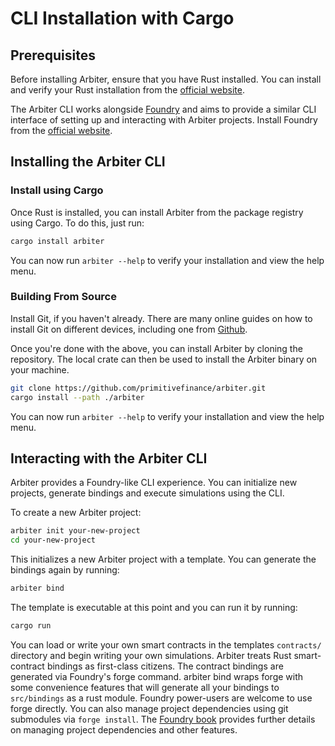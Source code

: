 # CLI Installation with Cargo

## Prerequisites

Before installing Arbiter, ensure that you have Rust installed. You can install and verify your Rust installation from the [official website](https://www.rust-lang.org/tools/install).

The Arbiter CLI works alongside [Foundry](https://github.com/foundry-rs/foundry) and aims to provide a similar CLI interface of setting up and interacting with Arbiter projects. Install Foundry from the [official website](https://getfoundry.sh/).

## Installing the Arbiter CLI

### Install using Cargo

Once Rust is installed, you can install Arbiter from the package registry using Cargo. To do this, just run:
```bash
cargo install arbiter
```

You can now run `arbiter --help` to verify your installation and view the help menu.

### Building From Source
Install Git, if you haven't already. There are many online guides on how to install Git on different devices, including one from [Github](https://github.com/git-guides/install-git).

Once you're done with the above, you can install Arbiter by cloning the repository. The local crate can then be used to install the Arbiter binary on your machine.

```bash
git clone https://github.com/primitivefinance/arbiter.git
cargo install --path ./arbiter
```

You can now run `arbiter --help` to verify your installation and view the help menu.

## Interacting with the Arbiter CLI
Arbiter provides a Foundry-like CLI experience. You can initialize new projects, generate bindings and execute simulations using the CLI.

To create a new Arbiter project:
```bash
arbiter init your-new-project
cd your-new-project
```

This initializes a new Arbiter project with a template. You can generate the bindings again by running:

```bash
arbiter bind
```

The template is executable at this point and you can run it by running:

```bash
cargo run
```

You can load or write your own smart contracts in the templates `contracts/` directory and begin writing your own simulations. Arbiter treats Rust smart-contract bindings as first-class citizens. The contract bindings are generated via Foundry's forge command. arbiter bind wraps forge with some convenience features that will generate all your bindings to `src/bindings` as a rust module. Foundry power-users are welcome to use forge directly. You can also manage project dependencies using git submodules via `forge install`. The [Foundry book](https://book.getfoundry.sh/reference/forge/forge-install) provides further details on managing project dependencies and other features.